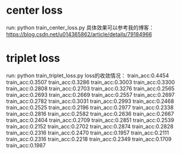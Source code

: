 
# center loss
run: python train_center_loss.py
具体效果可以参考我的博客：https://blog.csdn.net/u014365862/article/details/79184966

# triplet loss
run: python train_triplet_loss.py
loss的收敛情况：
train_acc:0.4454
train_acc:0.3507
train_acc:0.3286
train_acc:0.3003
train_acc:0.3300
train_acc:0.2808
train_acc:0.2703
train_acc:0.3276
train_acc:0.2565
train_acc:0.2693
train_acc:0.2669
train_acc:0.2557
train_acc:0.2697
train_acc:0.2782
train_acc:0.3031
train_acc:0.2993
train_acc:0.2468
train_acc:0.2525
train_acc:0.2196
train_acc:0.2977
train_acc:0.2338
train_acc:0.2816
train_acc:0.2582
train_acc:0.2636
train_acc:0.2667
train_acc:0.2404
train_acc:0.2709
train_acc:0.2851
train_acc:0.2539
train_acc:0.2152
train_acc:0.2702
train_acc:0.2874
train_acc:0.2828
train_acc:0.2316
train_acc:0.2470
train_acc:0.1957
train_acc:0.2111
train_acc:0.2316
train_acc:0.2218
train_acc:0.2349
train_acc:0.1709
train_acc:0.1987
